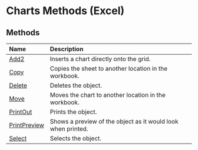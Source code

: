 
# Charts Methods (Excel)

## Methods



|**Name**|**Description**|
|:-----|:-----|
|[Add2](bfd7d614-a640-dfdc-ebc5-3d0682f2c839.md)|Inserts a chart directly onto the grid.|
|[Copy](7b1181e9-0aad-7979-8a87-2b07bff8b7a4.md)|Copies the sheet to another location in the workbook.|
|[Delete](904c4a59-d21b-fa16-c1ea-a175104eaa8c.md)|Deletes the object.|
|[Move](2f056384-6da5-4431-0458-a583e7f975d7.md)|Moves the chart to another location in the workbook.|
|[PrintOut](ad6e659e-0fa8-a0c0-1a24-a0ec0e3b55b8.md)|Prints the object.|
|[PrintPreview](53d54413-6c35-d2a3-ba4a-1acc3bbdea28.md)|Shows a preview of the object as it would look when printed.|
|[Select](92f99f97-6043-f44f-78dd-9253050efb36.md)|Selects the object.|
